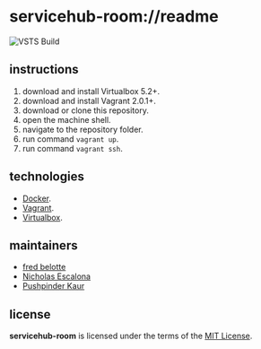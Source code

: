 # servicehub-room://readme

![VSTS Build](https://revaturecloud.visualstudio.com/_apis/public/build/definitions/d9ace242-0c1a-49fd-9e08-4708cf4f965b/1/badge)

## instructions
1. download and install Virtualbox 5.2+.
1. download and install Vagrant 2.0.1+.
1. download or clone this repository.
1. open the machine shell.
1. navigate to the repository folder.
1. run command `vagrant up`.
1. run command `vagrant ssh`.

## technologies
+ [Docker](https://www.docker.com/).
+ [Vagrant](https://www.vagrantup.com/).
+ [Virtualbox](https://www.virtualbox.org/).

## maintainers
+ [fred belotte](https://github.com/fredbelotte)
+ [Nicholas Escalona](https://github.com/escalonn)
+ [Pushpinder Kaur](https://github.com/kaurrevature)

## license
__servicehub-room__ is licensed under the terms of the [MIT License](https://github.com/revaturecloud/servicehub-room/blob/master/LICENSE).
